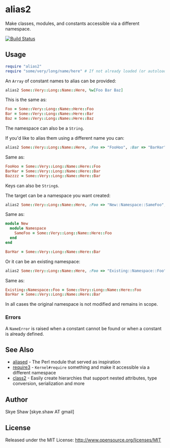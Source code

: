 # alias2

Make classes, modules, and constants accessible via a different namespace.

[![Build Status](https://travis-ci.org/sshaw/alias2.svg?branch=master)](https://travis-ci.org/sshaw/alias2)

## Usage

```rb
require "alias2"
require "some/very/long/name/here" # If not already loaded (or autoloaded)
```

An `Array` of constant names to alias can be provided:
```rb
alias2 Some::Very::Long::Name::Here, %w[Foo Bar Baz]
```

This is the same as:
```rb
Foo = Some::Very::Long::Name::Here::Foo
Bar = Some::Very::Long::Name::Here::Bar
Baz = Some::Very::Long::Name::Here::Baz
```

The namespace can also be a `String`.

If you'd like to alias them using a different name you can:
```rb
alias2 Some::Very::Long::Name::Here, :Foo => "FooHoo", :Bar => "BarHar", :Baz => "Bazzzz"
```

Same as:
```rb
FooHoo = Some::Very::Long::Name::Here::Foo
BarHar = Some::Very::Long::Name::Here::Bar
Bazzzz = Some::Very::Long::Name::Here::Bar
```

Keys can also be `String`s.

The target can be a namespace you want created:
```rb
alias2 Some::Very::Long::Name::Here, :Foo => "New::Namespace::SameFoo", :Bar => "BarHar"
```

Same as:
```rb
module New
  module Namespace
    SameFoo = Some::Very::Long::Name::Here::Foo
  end
end

BarHar = Some::Very::Long::Name::Here::Bar
```

Or it can be an existing namespace:
```rb
alias2 Some::Very::Long::Name::Here, :Foo => "Existing::Namespace::Foo", :Bar => "BarHar"
```

Same as:
```rb
Existing::Namespace::Foo = Some::Very::Long::Name::Here::Foo
BarHar = Some::Very::Long::Name::Here::Bar
```

In all cases the original namespace is not modified and remains in scope.

### Errors

A `NameError` is raised when a constant cannot be found or when a constant is already defined.

## See Also

* [aliased](https://metacpan.org/pod/aliased) - The Perl module that served as inspiration
* [require3](https://github.com/sshaw/require3) - `Kernel#require` something and make it accessible via a different namespace
* [class2](https://github.com/sshaw/class2) - Easily create hierarchies that support nested attributes, type conversion, serialization and more

## Author

Skye Shaw [skye.shaw AT gmail]

## License

Released under the MIT License: http://www.opensource.org/licenses/MIT

